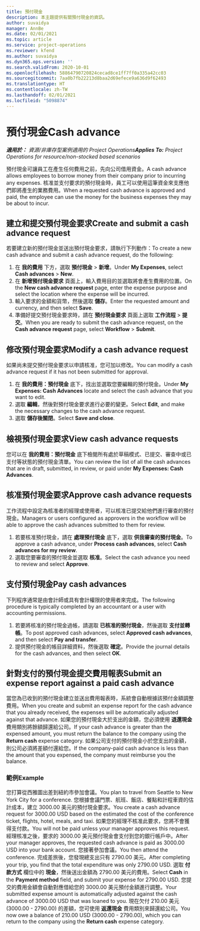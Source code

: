 ```yaml
---
title: 預付現金
description: 本主題提供有關預付現金的資訊。
author: suvaidya
manager: AnnBe
ms.date: 02/01/2021
ms.topic: article
ms.service: project-operations
ms.reviewer: kfend
ms.author: suvaidya
ms.dyn365.ops.version: ''
ms.search.validFrom: 2020-10-01
ms.openlocfilehash: 58864790720824cecad8ce1ff7ff0a335a42cc03
ms.sourcegitcommit: 7aa0b7fb22213d8baa2d69efece9a636d9f62493
ms.translationtype: HT
ms.contentlocale: zh-TW
ms.lasthandoff: 02/01/2021
ms.locfileid: "5098874"
---
```

# <a name="cash-advance"></a><span data-ttu-id="2dccb-103">預付現金</span><span class="sxs-lookup"><span data-stu-id="2dccb-103">Cash advance</span></span>

<span data-ttu-id="2dccb-104">_**適用於：** 資源/非庫存型案例適用的 Project Operations_</span><span class="sxs-lookup"><span data-stu-id="2dccb-104">_**Applies To:** Project Operations for resource/non-stocked based scenarios_</span></span>

<span data-ttu-id="2dccb-105">預付現金可讓員工在產生任何費用之前，先向公司借用資金。</span><span class="sxs-lookup"><span data-stu-id="2dccb-105">A cash advance allows employees to borrow money from their company prior to incurring any expenses.</span></span> <span data-ttu-id="2dccb-106">核准並支付要求的預付現金時，員工可以使用這筆資金來支應他們即將產生的業務費用。</span><span class="sxs-lookup"><span data-stu-id="2dccb-106">When a requested cash advance is approved and paid, the employee can use the money for the business expenses they may be about to incur.</span></span> 

## <a name="create-and-submit-a-cash-advance-request"></a><span data-ttu-id="2dccb-107">建立和提交預付現金要求</span><span class="sxs-lookup"><span data-stu-id="2dccb-107">Create and submit a cash advance request</span></span>
<span data-ttu-id="2dccb-108">若要建立新的預付現金並送出預付現金要求，請執行下列動作：</span><span class="sxs-lookup"><span data-stu-id="2dccb-108">To create a new cash advance and submit a cash advance request, do the following:</span></span> 

1. <span data-ttu-id="2dccb-109">在 **我的費用** 下方，選取 **預付現金** > **新增**。</span><span class="sxs-lookup"><span data-stu-id="2dccb-109">Under **My Expenses**, select **Cash advances** > **New**.</span></span> 
2. <span data-ttu-id="2dccb-110">在 **新增預付現金要求** 頁面上，輸入費用目的並選取將會產生費用的位置。</span><span class="sxs-lookup"><span data-stu-id="2dccb-110">On the **New cash advance request** page, enter the expense purpose and select the location where the expense will be incurred.</span></span>
3. <span data-ttu-id="2dccb-111">輸入要求的金額和貨幣，然後選取 **儲存**。</span><span class="sxs-lookup"><span data-stu-id="2dccb-111">Enter the requested amount and currency, and then select **Save**.</span></span> 
4. <span data-ttu-id="2dccb-112">準備好提交預付現金要求時，請在 **預付現金要求** 頁面上選取 **工作流程** > **提交**。</span><span class="sxs-lookup"><span data-stu-id="2dccb-112">When you are ready to submit the cash advance request, on the **Cash advance request** page, select **Workflow** > **Submit**.</span></span>

## <a name="modify-a-cash-advance-request"></a><span data-ttu-id="2dccb-113">修改預付現金要求</span><span class="sxs-lookup"><span data-stu-id="2dccb-113">Modify a cash advance request</span></span>

<span data-ttu-id="2dccb-114">如果尚未提交預付現金要求以申請核准，您可加以修改。</span><span class="sxs-lookup"><span data-stu-id="2dccb-114">You can modify a cash advance request if it has not been submitted for approval.</span></span>

1. <span data-ttu-id="2dccb-115">在 **我的費用：預付現金** 底下，找出並選取您要編輯的預付現金。</span><span class="sxs-lookup"><span data-stu-id="2dccb-115">Under **My Expenses: Cash Advances** locate and select the cash advance that you want to edit.</span></span>
2. <span data-ttu-id="2dccb-116">選取 **編輯**，然後對預付現金要求進行必要的變更。</span><span class="sxs-lookup"><span data-stu-id="2dccb-116">Select **Edit**, and make the necessary changes to the cash advance request.</span></span> 
3. <span data-ttu-id="2dccb-117">選取 **儲存後關閉**。</span><span class="sxs-lookup"><span data-stu-id="2dccb-117">Select **Save and close**.</span></span>


## <a name="view-cash-advance-requests"></a><span data-ttu-id="2dccb-118">檢視預付現金要求</span><span class="sxs-lookup"><span data-stu-id="2dccb-118">View cash advance requests</span></span>
<span data-ttu-id="2dccb-119">您可以在 **我的費用：預付現金** 底下檢閱所有處於草稿模式、已提交、審查中或已支付等狀態的預付現金清單。</span><span class="sxs-lookup"><span data-stu-id="2dccb-119">You can review the list of all the cash advances that are in draft, submitted, in review, or paid under **My Expenses: Cash Advances**.</span></span> 

## <a name="approve-cash-advance-requests"></a><span data-ttu-id="2dccb-120">核准預付現金要求</span><span class="sxs-lookup"><span data-stu-id="2dccb-120">Approve cash advance requests</span></span>

<span data-ttu-id="2dccb-121">工作流程中設定為核准者的經理或使用者，可以核准已提交給他們進行審查的預付現金。</span><span class="sxs-lookup"><span data-stu-id="2dccb-121">Managers or users configured as approvers in the workflow will be able to approve the cash advances submitted to them for review.</span></span> 

1. <span data-ttu-id="2dccb-122">若要核准預付現金，請在 **處理預付現金** 底下，選取 **供我審查的預付現金**。</span><span class="sxs-lookup"><span data-stu-id="2dccb-122">To approve a cash advance, under **Process cash advances**, select **Cash advances for my review**.</span></span>
2. <span data-ttu-id="2dccb-123">選取您要審查的預付現金並選取 **核准**。</span><span class="sxs-lookup"><span data-stu-id="2dccb-123">Select the cash advance you need to review and select **Approve**.</span></span>  

## <a name="pay-cash-advances"></a><span data-ttu-id="2dccb-124">支付預付現金</span><span class="sxs-lookup"><span data-stu-id="2dccb-124">Pay cash advances</span></span> 
<span data-ttu-id="2dccb-125">下列程序通常是由會計師或具有會計權限的使用者來完成。</span><span class="sxs-lookup"><span data-stu-id="2dccb-125">The following procedure is typically completed by an accountant or a user with accounting permissions.</span></span>

1. <span data-ttu-id="2dccb-126">若要將核准的預付現金過帳，請選取 **已核准的預付現金**，然後選取 **支付並轉帳**。</span><span class="sxs-lookup"><span data-stu-id="2dccb-126">To post approved cash advances, select **Approved cash advances**, and then select **Pay and transfer**.</span></span>  
2. <span data-ttu-id="2dccb-127">提供預付現金的帳目詳細資料，然後選取 **確定**。</span><span class="sxs-lookup"><span data-stu-id="2dccb-127">Provide the journal details for the cash advances, and then select **OK**.</span></span> 

## <a name="submit-an-expense-report-against-a-paid-cash-advance"></a><span data-ttu-id="2dccb-128">針對支付的預付現金提交費用報表</span><span class="sxs-lookup"><span data-stu-id="2dccb-128">Submit an expense report against a paid cash advance</span></span> 

<span data-ttu-id="2dccb-129">當您為已收到的預付現金建立並送出費用報表時，系統會自動根據該預付金額調整費用。</span><span class="sxs-lookup"><span data-stu-id="2dccb-129">When you create and submit an expense report for the cash advance that you already received, the expenses will be automatically adjusted against that advance.</span></span> <span data-ttu-id="2dccb-130">如果您的預付現金大於支出的金額，您必須使用 **退還現金** 費用類別將餘額歸還給公司。</span><span class="sxs-lookup"><span data-stu-id="2dccb-130">If your cash advance is greater than the expensed amount, you must return the balance to the company using the **Return cash** expense category.</span></span> <span data-ttu-id="2dccb-131">如果公司支付的預付現金小於您支出的金額，則公司必須將差額付還給您。</span><span class="sxs-lookup"><span data-stu-id="2dccb-131">If the company-paid cash advance is less than the amount that you expensed, the company must reimburse you the balance.</span></span> 

### <a name="example"></a><span data-ttu-id="2dccb-132">範例</span><span class="sxs-lookup"><span data-stu-id="2dccb-132">Example</span></span>
<span data-ttu-id="2dccb-133">您打算從西雅圖出差到紐約市參加會議。</span><span class="sxs-lookup"><span data-stu-id="2dccb-133">You plan to travel from Seattle to New York City for a conference.</span></span> <span data-ttu-id="2dccb-134">您根據會議門票、航班、飯店、餐點和計程車資的估計成本，建立 3000.00 美元的預付現金要求。</span><span class="sxs-lookup"><span data-stu-id="2dccb-134">You create a cash advance request for 3000.00 USD based on the estimated the cost of the conference ticket, flights, hotel, meals, and taxi.</span></span> <span data-ttu-id="2dccb-135">如果您的經理不核准此要求，您將不會獲得支付款。</span><span class="sxs-lookup"><span data-stu-id="2dccb-135">You will not be paid unless your manager approves this request.</span></span> <span data-ttu-id="2dccb-136">經理核准之後，要求的 3000.00 美元預付現金會支付到您的銀行帳戶中。</span><span class="sxs-lookup"><span data-stu-id="2dccb-136">After your manager approves, the requested cash advance is paid as 3000.00 USD into your bank account.</span></span> <span data-ttu-id="2dccb-137">您接著參加會議。</span><span class="sxs-lookup"><span data-stu-id="2dccb-137">You then attend the conference.</span></span> <span data-ttu-id="2dccb-138">完成差旅後，您發現總支出只有 2790.00 美元。</span><span class="sxs-lookup"><span data-stu-id="2dccb-138">After completing your trip, you find that the total expenditure was only 2790.00 USD.</span></span> <span data-ttu-id="2dccb-139">選取 **付款方式** 欄位中的 **現金**，然後送出金額為 2790.00 美元的費用。</span><span class="sxs-lookup"><span data-stu-id="2dccb-139">Select **Cash** in the **Payment method** field, and submit your expense for 2790.00 USD.</span></span> <span data-ttu-id="2dccb-140">您提交的費用金額會自動對應借給您的 3000.00 美元預付金額進行調整。</span><span class="sxs-lookup"><span data-stu-id="2dccb-140">Your submitted expense amount is automatically adjusted against the cash advance of 3000.00 USD that was loaned to you.</span></span> <span data-ttu-id="2dccb-141">現在欠付 210.00 美元 (3000.00 - 2790.00) 的差額，您可使用 **返還現金** 費用類別來歸還給公司。</span><span class="sxs-lookup"><span data-stu-id="2dccb-141">You now owe a balance of 210.00 USD (3000.00 - 2790.00), which you can return to the company using the **Return cash** expense category.</span></span>

